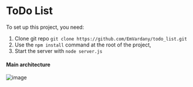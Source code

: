 # ToDo List

To set up this project, you need:
1. Сlone git repo `git clone https://github.com/EmVardany/todo_list.git`
2. Use the `npm install` command at the root of the project, 
3. Start the server with `node server.js`

#### Main architecture
![image](https://user-images.githubusercontent.com/61315952/165391178-df5cc3d2-baa4-48e9-9d1f-2b154c973fd5.png)
